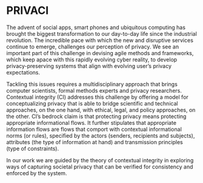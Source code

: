 # PRIVACI

The advent of social apps, smart phones and ubiquitous computing has brought the biggest transformation to our day-to-day life since the industrial revolution. The incredible pace with which the new and disruptive services continue to emerge, challenges our perception of privacy. We see an important part of this challenge in devising agile methods and frameworks, which keep apace with this rapidly evolving cyber reality, to develop privacy-preserving systems that align with evolving user’s privacy expectations.

Tackling this issues requires a multidisciplinary approach that brings computer scientists, formal methods experts and privacy researchers. Contextual integrity (CI) addresses this challenge by offering a model for conceptualizing privacy that is able to bridge scientific and technical approaches, on the one hand, with ethical, legal, and policy approaches, on the other. CI’s bedrock claim is that protecting privacy means protecting appropriate informational flows. It further stipulates that appropriate information flows are flows that comport with contextual informational norms (or rules), specified by the actors (senders, recipients and subjects), attributes (the type of information at hand) and transmission principles (type of constraints).

In our work we are guided by the theory of contextual integrity in exploring ways of capturing societal privacy that can be verified for consistency and enforced by the system.
